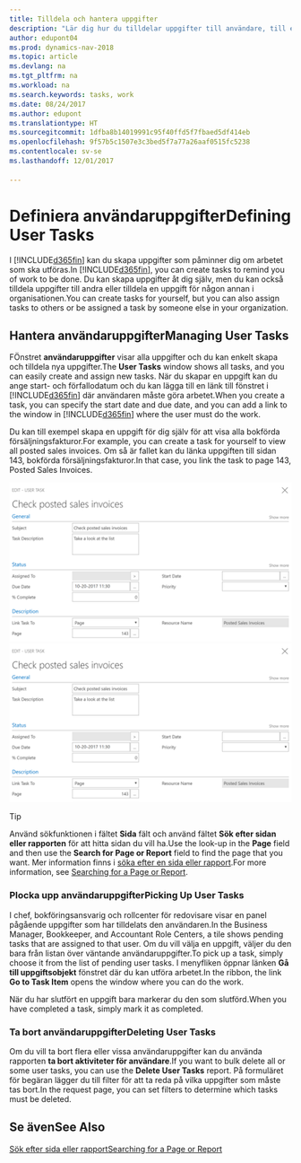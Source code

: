 ```yaml
---
title: Tilldela och hantera uppgifter
description: "Lär dig hur du tilldelar uppgifter till användare, till exempel en beräkning i Dynamics NAV"
author: edupont04
ms.prod: dynamics-nav-2018
ms.topic: article
ms.devlang: na
ms.tgt_pltfrm: na
ms.workload: na
ms.search.keywords: tasks, work
ms.date: 08/24/2017
ms.author: edupont
ms.translationtype: HT
ms.sourcegitcommit: 1dfba8b14019991c95f40ffd5f7fbaed5df414eb
ms.openlocfilehash: 9f57b5c1507e3c3bed5f7a77a26aaf0515fc5238
ms.contentlocale: sv-se
ms.lasthandoff: 12/01/2017

---
```

# <a name="defining-user-tasks"></a><span data-ttu-id="23cca-103">Definiera användaruppgifter</span><span class="sxs-lookup"><span data-stu-id="23cca-103">Defining User Tasks</span></span>
<span data-ttu-id="23cca-104">I [!INCLUDE[d365fin](includes/d365fin_md.md)] kan du skapa uppgifter som påminner dig om arbetet som ska utföras.</span><span class="sxs-lookup"><span data-stu-id="23cca-104">In [!INCLUDE[d365fin](includes/d365fin_md.md)], you can create tasks to remind you of work to be done.</span></span> <span data-ttu-id="23cca-105">Du kan skapa uppgifter åt dig själv, men du kan också tilldela uppgifter till andra eller tilldela en uppgift för någon annan i organisationen.</span><span class="sxs-lookup"><span data-stu-id="23cca-105">You can create tasks for yourself, but you can also assign tasks to others or be assigned a task by someone else in your organization.</span></span>  

## <a name="managing-user-tasks"></a><span data-ttu-id="23cca-106">Hantera användaruppgifter</span><span class="sxs-lookup"><span data-stu-id="23cca-106">Managing User Tasks</span></span>
<span data-ttu-id="23cca-107">FÖnstret **användaruppgifter** visar alla uppgifter och du kan enkelt skapa och tilldela nya uppgifter.</span><span class="sxs-lookup"><span data-stu-id="23cca-107">The **User Tasks** window shows all tasks, and you can easily create and assign new tasks.</span></span> <span data-ttu-id="23cca-108">När du skapar en uppgift kan du ange start- och förfallodatum och du kan lägga till en länk till fönstret i [!INCLUDE[d365fin](includes/d365fin_md.md)] där användaren måste göra arbetet.</span><span class="sxs-lookup"><span data-stu-id="23cca-108">When you create a task, you can specify the start date and due date, and you can add a link to the window in [!INCLUDE[d365fin](includes/d365fin_md.md)] where the user must do the work.</span></span>  

<span data-ttu-id="23cca-109">Du kan till exempel skapa en uppgift för dig själv för att visa alla bokförda försäljningsfakturor.</span><span class="sxs-lookup"><span data-stu-id="23cca-109">For example, you can create a task for yourself to view all posted sales invoices.</span></span> <span data-ttu-id="23cca-110">Om så är fallet kan du länka uppgiften till sidan 143, bokförda försäljningsfakturor.</span><span class="sxs-lookup"><span data-stu-id="23cca-110">In that case, you link the task to page 143, Posted Sales Invoices.</span></span>  

<span data-ttu-id="23cca-111">![Exempel på en användaruppgift](media/across-user-tasks/sample-user-task.png "exempel på en användaruppgift")</span><span class="sxs-lookup"><span data-stu-id="23cca-111">![Example of a User Task](media/across-user-tasks/sample-user-task.png "Example of a user task")</span></span>

> [!TIP]  
>  <span data-ttu-id="23cca-112">Använd sökfunktionen i fältet **Sida** fält och använd fältet **Sök efter sidan eller rapporten** för att hitta sidan du vill ha.</span><span class="sxs-lookup"><span data-stu-id="23cca-112">Use the look-up in the **Page** field and then use the **Search for Page or Report** field to find the page that you want.</span></span> <span data-ttu-id="23cca-113">Mer information finns i [söka efter en sida eller rapport](ui-search.md).</span><span class="sxs-lookup"><span data-stu-id="23cca-113">For more information, see [Searching for a Page or Report](ui-search.md).</span></span>  

### <a name="picking-up-user-tasks"></a><span data-ttu-id="23cca-114">Plocka upp användaruppgifter</span><span class="sxs-lookup"><span data-stu-id="23cca-114">Picking Up User Tasks</span></span>
<span data-ttu-id="23cca-115">I chef, bokföringsansvarig och rollcenter för redovisare visar en panel pågående uppgifter som har tilldelats den användaren.</span><span class="sxs-lookup"><span data-stu-id="23cca-115">In the Business Manager, Bookkeeper, and Accountant Role Centers, a tile shows pending tasks that are assigned to that user.</span></span> <span data-ttu-id="23cca-116">Om du vill välja en uppgift, väljer du den bara från listan över väntande användaruppgifter.</span><span class="sxs-lookup"><span data-stu-id="23cca-116">To pick up a task, simply choose it from the list of pending user tasks.</span></span> <span data-ttu-id="23cca-117">I menyfliken öppnar länken **Gå till uppgiftsobjekt** fönstret där du kan utföra arbetet.</span><span class="sxs-lookup"><span data-stu-id="23cca-117">In the ribbon, the link **Go to Task Item** opens the window where you can do the work.</span></span>  

<span data-ttu-id="23cca-118">När du har slutfört en uppgift bara markerar du den som slutförd.</span><span class="sxs-lookup"><span data-stu-id="23cca-118">When you have completed a task, simply mark it as completed.</span></span>  

### <a name="deleting-user-tasks"></a><span data-ttu-id="23cca-119">Ta bort användaruppgifter</span><span class="sxs-lookup"><span data-stu-id="23cca-119">Deleting User Tasks</span></span>
<span data-ttu-id="23cca-120">Om du vill ta bort flera eller vissa användaruppgifter kan du använda rapporten **ta bort aktiviteter för användare**.</span><span class="sxs-lookup"><span data-stu-id="23cca-120">If you want to bulk delete all or some user tasks, you can use the **Delete User Tasks** report.</span></span> <span data-ttu-id="23cca-121">På formuläret för begäran lägger du till filter för att ta reda på vilka uppgifter som måste tas bort.</span><span class="sxs-lookup"><span data-stu-id="23cca-121">In the request page, you can set filters to determine which tasks must be deleted.</span></span>  

## <a name="see-also"></a><span data-ttu-id="23cca-122">Se även</span><span class="sxs-lookup"><span data-stu-id="23cca-122">See Also</span></span>
[<span data-ttu-id="23cca-123">Sök efter sida eller rapport</span><span class="sxs-lookup"><span data-stu-id="23cca-123">Searching for a Page or Report</span></span>](ui-search.md)  

